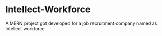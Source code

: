 # Intellect-Workforce
A MERN project got developed for a job recruitment company named as Intellect workforce. 
